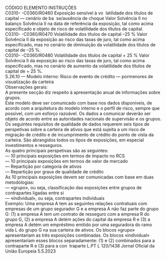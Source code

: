  
CÓDIGO  ELEMENTO  INSTRUÇÕES  
C0310- 
-C0360/R0460  Exposição sensível à vo ­
latilidade dos títulos de 
capital — cenário de ba ­
se/ausência de choque  Valor Solvência II no balanço Solvência II na data de referência da exposição, tal como 
acima especificado e objeto de risco de volatilidade dos títulos de capital.  
C0310- 
-C0360/R0470  Volatilidade dos títulos 
de capital –25 %  Valor Solvência II da exposição ao risco das taxas de juro, tal como acima especificado, 
mas no cenário de diminuição da volatilidade dos títulos de capital de –25 %.  
C0310- 
-C0360/R0480  Volatilidade dos títulos 
de capital + 25 %  Valor Solvência II da exposição ao risco das taxas de juro, tal como acima especificado, 
mas no cenário de aumento da volatilidade dos títulos de capital de + 25 %.  
S.26.10 — Modelo interno: Risco de evento de crédito — pormenores de visualização da carteira  
Observações gerais:  
A presente secção diz respeito à apresentação anual de informações sobre grupos.  
Este modelo deve ser comunicado com base nos dados disponíveis, de acordo com a arquitetura do modelo interno e o 
perfil de risco, sempre que possível, com um esforço razoável. Os dados a comunicar deverão ser objeto de acordo entre 
as autoridades nacionais de supervisão e os grupos.  
Os seguintes requisitos de qualidade de dados requerem seis tipos de perspetivas sobre a carteira de ativos que está 
sujeita a um risco de migração de crédito e de incumprimento de crédito do ponto de vista da carteira. São abrangidos 
todos os tipos de exposições, em especial investimentos e resseguros.  
As quatro principais perspetivas são as seguintes:  
— 10 principais exposições em termos de impacto no RCS  
— 10 principais exposições em termos de valor de mercado  
— Repartição por categoria de ativos  
— Repartição por graus de qualidade de crédito  
As 10 principais exposições devem ser comunicadas com base em duas metodologias:  
— «grupo», ou seja, classificação das exposições entre grupos de contrapartes ligadas entre si  
— «individual», ou seja, contrapartes individuais  
Exemplo: Uma empresa A tem as seguintes relações contratuais com empresas de um grupo segurador G e a empresa A 
não faz parte do grupo G: (1) a empresa A tem um contrato de resseguro com a empresa R do grupo G, (2) a empresa 
A detém ações do capital da empresa R e (3) a empresa A detém um empréstimo emitido por uma seguradora do ramo 
vida L do grupo G na sua carteira de ativos. Os blocos «grupo» apresentariam as três exposições combinadas. Os blocos 
«individual» apresentariam esses blocos separadamente: (1) e (2) combinados para a contraparte R e (3) para a con ­
traparte L.PT  L 120/1438 Jornal Oficial da União Europeia 5.5.2023